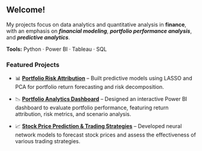 ## Welcome!

My projects focus on data analytics and quantitative analysis in **finance**, with an emphasis on **_financial modeling_**, **_portfolio performance analysis_**, and **_predictive analytics_**.

**Tools:** Python · Power BI · Tableau · SQL

### Featured Projects

- 📊 **[Portfolio Risk Attribution](https://github.com/wya58/python-projects/tree/main/Portfolio%20Risk%20Attribution)** – Built predictive models using LASSO and PCA for portfolio return forecasting and risk decomposition.

- 📉 **[Portfolio Analytics Dashboard](https://github.com/wya58/power-bi-projects/tree/main/Portfolio%20Analytics)** – Designed an interactive Power BI dashboard to evaluate portfolio performance, featuring return attribution, risk metrics, and scenario analysis.

- 📈 **[Stock Price Prediction & Trading Strategies](https://github.com/wya58/python-projects/tree/main/Stock%20Price%20Prediction%20%26%20Trading%20Strategies%20Backtest)** – Developed neural network models to forecast stock prices and assess the effectiveness of various trading strategies.
